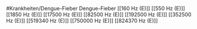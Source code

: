 #Krankheiten/Dengue-Fieber
Dengue-Fieber
[[160 Hz (E)]]
[[550 Hz (E)]]
[[1850 Hz (E)]]
[[17500 Hz (E)]]
[[82500 Hz (E)]]
[[192500 Hz (E)]]
[[352500 Hz (E)]]
[[519340 Hz (E)]]
[[750000 Hz (E)]]
[[824370 Hz (E)]]